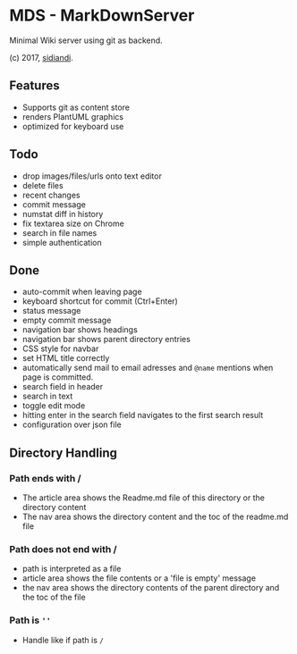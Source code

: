 # MDS - MarkDownServer

Minimal Wiki server using git as backend.

(c) 2017, [sidiandi](https://github.com/sidiandi).

## Features
- Supports git as content store
- renders PlantUML graphics
- optimized for keyboard use

## Todo

* drop images/files/urls onto text editor
* delete files
* recent changes
* commit message
* numstat diff in history
* fix textarea size on Chrome
* search in file names
* simple authentication

## Done

* auto-commit when leaving page
* keyboard shortcut for commit (Ctrl+Enter)
* status message
* empty commit message 
* navigation bar shows headings
* navigation bar shows parent directory entries
* CSS style for navbar
* set HTML title correctly
* automatically send mail to email adresses and `@name` mentions when page is committed.
* search field in header
* search in text
* toggle edit mode
* hitting enter in the search field navigates to the first search result
* configuration over json file

## Directory Handling

### Path ends with /
* The article area shows the Readme.md file of this directory or the directory content
* The nav area shows the directory content and the toc of the readme.md file

### Path does not end with /
* path is interpreted as a file
* article area shows the file contents or a 'file is empty' message
* the nav area shows the directory contents of the parent directory and the toc of the file 

### Path is `''`
* Handle like if path is `/`

